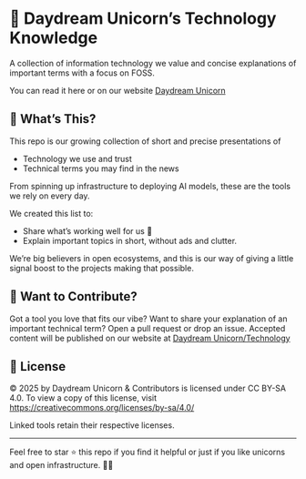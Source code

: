 # 🦄 Daydream Unicorn’s Technology Knowledge

A collection of information technology we value and concise explanations of important terms with a focus on FOSS.

You can read it here or on our website [Daydream Unicorn][website/technology]

## 🌈 What’s This?

This repo is our growing collection of short and precise presentations of

- Technology we use and trust
- Technical terms you may find in the news

From spinning up infrastructure to deploying AI models, these are the tools we rely on every day.

We created this list to:
- Share what’s working well for us 🧪
- Explain important topics in short, without ads and clutter.

We’re big believers in open ecosystems, and this is our way of giving a little signal boost to the projects making that possible.

## 🤝 Want to Contribute?

Got a tool you love that fits our vibe? Want to share your explanation of an important technical term? Open a pull request or drop an issue. Accepted content will be published on our website at [Daydream Unicorn/Technology][website/technology]

## 📜 License

© 2025 by Daydream Unicorn & Contributors is licensed under CC BY-SA 4.0. To view a copy of this license, visit https://creativecommons.org/licenses/by-sa/4.0/ 

Linked tools retain their respective licenses.

---

Feel free to star ⭐ this repo if you find it helpful or just if you like unicorns and open infrastructure. 🦄🌈

[website/technology]: https://daydreamunicorn.com/en/technology